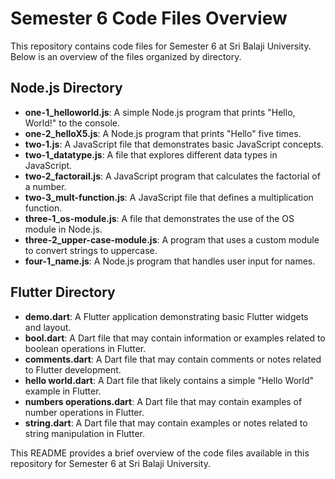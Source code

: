 # Semester 6 Code Files Overview

This repository contains code files for Semester 6 at Sri Balaji University. Below is an overview of the files organized by directory.

## Node.js Directory

- **one-1_helloworld.js**: A simple Node.js program that prints "Hello, World!" to the console.
- **one-2_helloX5.js**: A Node.js program that prints "Hello" five times.
- **two-1.js**: A JavaScript file that demonstrates basic JavaScript concepts.
- **two-1_datatype.js**: A file that explores different data types in JavaScript.
- **two-2_factorail.js**: A JavaScript program that calculates the factorial of a number.
- **two-3_mult-function.js**: A JavaScript file that defines a multiplication function.
- **three-1_os-module.js**: A file that demonstrates the use of the OS module in Node.js.
- **three-2_upper-case-module.js**: A program that uses a custom module to convert strings to uppercase.
- **four-1_name.js**: A Node.js program that handles user input for names.

## Flutter Directory

- **demo.dart**: A Flutter application demonstrating basic Flutter widgets and layout.
- **bool.dart**: A Dart file that may contain information or examples related to boolean operations in Flutter.
- **comments.dart**: A Dart file that may contain comments or notes related to Flutter development.
- **hello world.dart**: A Dart file that likely contains a simple "Hello World" example in Flutter.
- **numbers operations.dart**: A Dart file that may contain examples of number operations in Flutter.
- **string.dart**: A Dart file that may contain examples or notes related to string manipulation in Flutter.

This README provides a brief overview of the code files available in this repository for Semester 6 at Sri Balaji University.

